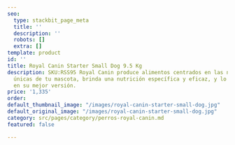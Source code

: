 ```yaml
---
seo:
  type: stackbit_page_meta
  title: ''
  description: ''
  robots: []
  extra: []
template: product
id: ''
title: Royal Canin Starter Small Dog 9.5 Kg
description: SKU:RSS95 Royal Canin produce alimentos centrados en las necesidades
  únicas de tu mascota, brinda una nutrición específica y eficaz, y lo ayuda a convertirse
  en su mejor versión.
price: '1,335'
order: 
default_thumbnail_image: "/images/royal-canin-starter-small-dog.jpg"
default_original_image: "/images/royal-canin-starter-small-dog.jpg"
category: src/pages/category/perros-royal-canin.md
featured: false

---
```

